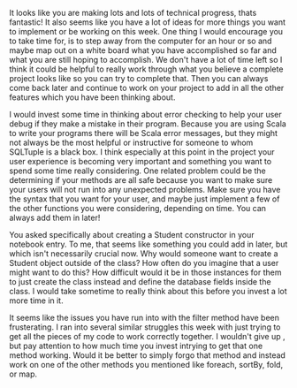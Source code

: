 It looks like you are making lots and lots of technical progress, thats fantastic!  It also seems like you have a lot of ideas for more things you want to implement or be working on this week. One thing I would encourage you to take time for, is to step away from the computer for an hour or so and maybe map out on a white board what you have accomplished so far and what you are still hoping to accomplish. We don't have a lot of time left so I think it could be helpful to really work through what you believe a complete project looks like so you can try to complete that. Then you can always come back later and continue to work on your project to add in all the other features which you have been thinking about. 

I would invest some time in thinking about error checking to help your user debug if they make a mistake in their program. Because you are using Scala to write your programs there will be Scala error messages, but they might not always be the most helpful or instructive for someone to whom SQLTuple is a black box. I think especially at this point in the project your user experience is becoming very important and something you want to spend some time really considering. One related problem could be the determining if your methods are all safe because you want to make sure your users will not run into any unexpected problems. Make sure you have the syntax that you want for your user, and maybe just implement a few of the other functions you were considering, depending on time. You can always add them in later!

You asked specifically about creating a Student constructor in your notebook entry. To me, that seems like something you could add in later, but which isn't necessarily crucial now. Why would someone want to create a Student object outside of the class? How often do you imagine that a user might want to do this? How difficult would it be in those instances for them to just create the class instead and define the database fields inside the class. I would take sometime to really think about this before you invest a lot more time in it.

It seems like the issues you have run into with the filter method have been frusterating. I ran into several similar struggles this week with just trying to get all the pieces of my code to work correctly together. I wouldn't give up , but pay attention to how much time you invest intrying to get that one method working. Would it be better to simply forgo that method and instead work on one of the other methods you mentioned like foreach, sortBy, fold, or map. 